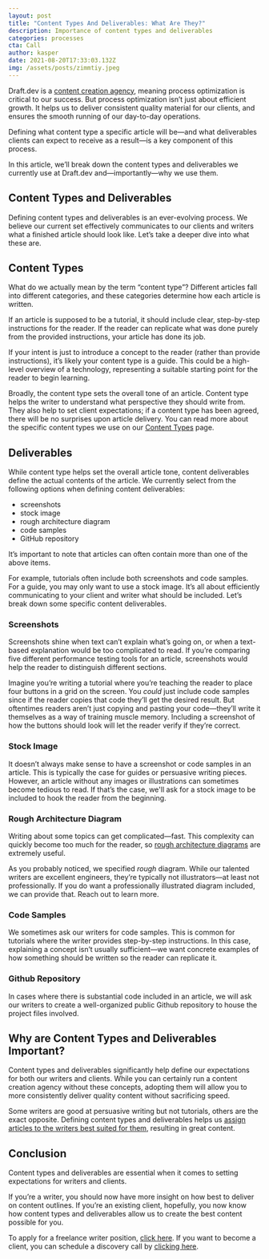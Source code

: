 ```yaml
---
layout: post
title: "Content Types And Deliverables: What Are They?"
description: Importance of content types and deliverables
categories: processes
cta: Call
author: kasper
date: 2021-08-20T17:33:03.132Z
img: /assets/posts/zimmtiy.jpeg
---
```

Draft.dev is a [content creation agency](https://draft.dev/learn/content-creation-agency), meaning process optimization is critical to our success. But process optimization isn’t just about efficient growth. It helps us to deliver consistent quality material for our clients, and ensures the smooth running of our day-to-day operations.

Defining what content type a specific article will be—and what deliverables clients can expect to receive as a result—is a key component of this process.

In this article, we’ll break down the content types and deliverables we currently use at Draft.dev and—importantly—why we use them.

## Content Types and Deliverables

Defining content types and deliverables is an ever-evolving process. We believe our current set effectively communicates to our clients and writers what a finished article should look like. Let’s take a deeper dive into what these are.

## Content Types

What do we actually mean by the term “content type”? Different articles fall into different categories, and these categories determine how each article is written.

If an article is supposed to be a tutorial, it should include clear, step-by-step instructions for the reader. If the reader can replicate what was done purely from the provided instructions, your article has done its job.

If your intent is just to introduce a concept to the reader (rather than provide instructions), it’s likely your content type is a guide. This could be a high-level overview of a technology, representing a suitable starting point for the reader to begin learning. 

Broadly, the content type sets the overall tone of an article. Content type helps the writer to understand what perspective they should write from. They also help to set client expectations; if a content type has been agreed, there will be no surprises upon article delivery. You can read more about the specific content types we use on our [Content Types](https://draft.dev/content-types) page.

<!-- signup -->

## Deliverables

While content type helps set the overall article tone, content deliverables define the actual contents of the article. We currently select from the following options when defining content deliverables:

* screenshots
* stock image
* rough architecture diagram
* code samples
* GitHub repository

It’s important to note that articles can often contain more than one of the above items.

For example, tutorials often include both screenshots and code samples. For a guide, you may only want to use a stock image. It’s all about efficiently communicating to your client and writer what should be included. Let’s break down some specific content deliverables.

### Screenshots

Screenshots shine when text can’t explain what’s going on, or when a text-based explanation would be too complicated to read. If you’re comparing five different performance testing tools for an article, screenshots would help the reader to distinguish different sections.

Imagine you’re writing a tutorial where you’re teaching the reader to place four buttons in a grid on the screen. You *could* just include code samples since if the reader copies that code they’ll get the desired result. But oftentimes readers aren’t just copying and pasting your code—they’ll write it themselves as a way of training muscle memory. Including a screenshot of how the buttons should look will let the reader verify if they’re correct.

### Stock Image

It doesn’t always make sense to have a screenshot or code samples in an article. This is typically the case for guides or persuasive writing pieces. However, an article without any images or illustrations can sometimes become tedious to read. If that’s the case, we'll ask for a stock image to be included to hook the reader from the beginning.

### Rough Architecture Diagram

Writing about some topics can get complicated—fast. This complexity can quickly become too much for the reader, so [rough architecture diagrams](https://draft.dev/learn/how-to-create-diagrams-for-technical-blog-posts) are extremely useful.

As you probably noticed, we specified *rough* diagram. While our talented writers are excellent engineers, they’re typically not illustrators—at least not professionally. If you do want a professionally illustrated diagram included, we can provide that. Reach out to learn more.

### Code Samples

We sometimes ask our writers for code samples. This is common for tutorials where the writer provides step-by-step instructions. In this case, explaining a concept isn’t usually sufficient—we want concrete examples of how something should be written so the reader can replicate it.

### Github Repository

In cases where there is substantial code included in an article, we will ask our writers to create a well-organized public Github repository to house the project files involved. 


## Why are Content Types and Deliverables Important?

Content types and deliverables significantly help define our expectations for both our writers and clients. While you can certainly run a content creation agency without these concepts, adopting them will allow you to more consistently deliver quality content without sacrificing speed.

Some writers are good at persuasive writing but not tutorials, others are the exact opposite. Defining content types and deliverables helps us [assign articles to the writers best suited for them](https://draft.dev/learn/matching-writers), resulting in great content.

## Conclusion

Content types and deliverables are essential when it comes to setting expectations for writers and clients. 

If you’re a writer, you should now have more insight on how best to deliver on content outlines. If you’re an existing client, hopefully, you now know how content types and deliverables allow us to create the best content possible for you. 

To apply for a freelance writer position, [click here](https://draft.dev/write). If you want to become a client, you can schedule a discovery call by [clicking here](https://draft.dev/call).